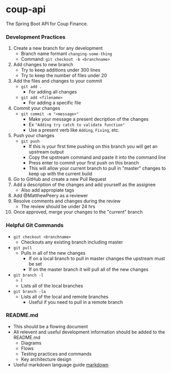 # coup-api
The Spring Boot API for Coup Finance.

### Development Practices
1. Create a new branch for any development
    - Branch name formant `changing-some-thing`
    - Command: `git checkout -b <branchname>` 
2. Add changes to new branch
    - Try to keep additions under 300 lines
    - Try to keep the number of files under 20
3. Add the files and changes to your commit
    - `git add .`
        - For adding all changes
    - `git add <filename>` 
        - For adding a specific file
4. Commit your changes 
    - `git commit -m "<message>"`
        - Make your message a present decription of the changes
        - Ex `"Adding try catch to validate function"`
        - Use a present verb like `Adding`, `Fixing`, etc.
5. Push your changes
    - `git push`
        - If this is your first time pushing on this branch you will get an upstream output
        - Copy the upstream command and paste it into the command line
        - Press enter to commit your first push on this branch
        - This will allow your current branch to pull in "master" changes to keep up with the current build
6. Go to GitHub and create a new Pull Request
7. Add a description of the changes and add yourself as the assignee
    - Also add appropiate tags
8. Add @MatthewPeery as a reviewer
9. Resolve comments and changes during the review
    - The review should be under 24 hrs
10.  Once approved, merge your changes to the "current" branch

### Helpful Git Commands
- `git checkout <branchname>`
    - Checkouts any existing branch including master
- `git pull`
    - Pulls in all of the new changes
       - If on a local branch to pull in master changes the upstream must be set
       - If on the master branch it will pull all of the new changes
- `git branch -l`
    - l
    - Lists all of the local branches
- `git branch -la`
    - Lists all of the local and remote branches
        - Useful if you need to pull in a remote branch
### README.md
- This should be a flowing document
- All relevent and useful development information should be added to the README.md
    - Diagrams
    - Flows
    - Testing practices and commands
    - Key architecture design
- Useful markdown language guide [markdown](https://www.markdownguide.org/basic-syntax/)
